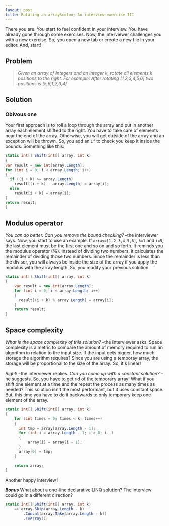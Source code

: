 ```yaml
---
layout: post
title: Rotating an array&colon; An interview exercise III
---
```


There you are. You start to feel confident in your interview. You have already gone through some exercises. Now, the interviewer challenges you with a new exercise. So, you open a new tab or create a new file in your editor. And, start!

## Problem

> _Given an array of integers and an integer k, rotate all elements k positions to the right. For example: After rotating [1,2,3,4,5,6] two positions is [5,6,1,2,3,4]_

## Solution

### Obivous one

Your first approach is to roll a loop through the array and put in another array each element shifted to the right. You have to take care of elements near the end of the array. Otherwise, you will get outside of the array and an exception will be thrown. So, you add an `if` to check you keep it inside the bounds. Something like this:

```csharp
static int[] Shift(int[] array, int k)
{
var result = new int[array.Length];
for (int i = 0; i < array.Length; i++)
{
  if ((i + k) >= array.Length)
    result[(i + k) - array.Length] = array[i];
  else
    result[i + k] = array[i];
}
return result;
}
```

## Modulus operator

_You can do better. Can you remove the bound checking?_ –the interviewer says. Now, you start to use an example. If `array=[1,2,3,4,5,6]`, `k=1` and `i=5`, the last element must be the first one and so on and so forth. It reminds you the modulus operator (%). Instead of dividing two numbers, it calculates the remainder of dividing those two numbers. Since the remainder is less than the divisor, you will always be inside the size of the array if you apply the modulus with the array length. So, you modify your previous solution.

```csharp
static int[] Shift(int[] array, int k)
{
	var result = new int[array.Length];
	for (int i = 0; i < array.Length; i++)
	{
	  result[(i + k) % array.Length] = array[i];
	}
	return result;
}
```

## Space complexity

_What is the space complexity of this solution?_ –the interviewer asks. Space complexity is a metric to compare the amount of memory required to run an algorithm in relation to the input size. If the input gets bigger, how much storage the algorithm requires? Since you are using a temporay array, the storage will be proportional to the size of the array. So, it's linear!

_Right!_ –the interviewer replies. _Can you come up with a constant solution?_ –he suggests. So, you have to get rid of the temporary array! What if you shift one element at a time and the repeat the process as many times as needed? This solution isn't the most performant, but it uses constant space. But, this time you have to do it backwards to only temporary keep one element of the array.

```csharp
static int[] Shift(int[] array, int k)
{ 
	for (int times = 0; times < k; times++)
	{
	  int tmp = array[array.Length - 1];
	  for (int i = array.Length - 1; i > 0; i--)
	  {
	      array[i] = array[i - 1];
	  }
	  array[0] = tmp;
	}
	    
	return array;
}
```

Another happy interview!

_**Bonus**_ What about a one-line declarative LINQ solution? The interview could go in a different direction?

```csharp
static int[] Shift(int[] array, int k)
	=> array.Skip(array.Length - k)
		.Concat(array.Take(array.Length - k))
		.ToArray();
```

